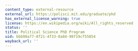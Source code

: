 ```yaml
---
content_type: external-resource
external_url: https://polisci.mit.edu/graduate/phd
has_external_license_warning: true
license: https://en.wikipedia.org/wiki/All_rights_reserved
status: ''
title: Political Science PhD Program
uid: bbb98a77-8f21-4f33-8a84-98f19cf55854
wayback_url: ''
---
```

